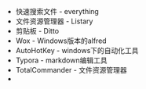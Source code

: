 * 快速搜索文件 - everything
* 文件资源管理器 - Listary
* 剪贴板 - Ditto
* Wox - Windows版本的alfred
* AutoHotKey - windows下的自动化工具
* Typora - markdown编辑工具
* TotalCommander - 文件资源管理器
* 